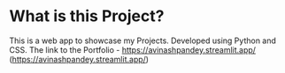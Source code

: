# What is this Project?
This is a web app to showcase my Projects. Developed
using Python and CSS.
The link to the Portfolio - https://avinashpandey.streamlit.app/ (https://avinashpandey.streamlit.app/)
